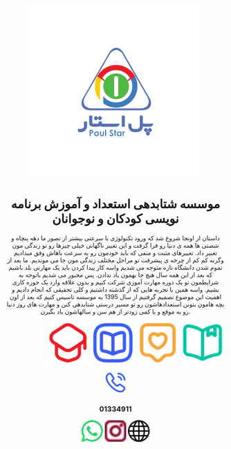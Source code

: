 <p align="center"><a href="https://poulstar.org" target="_blank"><img src="https://raw.githubusercontent.com/poulstar/.github/main/logo.png" width="400"></a></p>

<h1 align="center">موسسه شتابدهی استعداد و آموزش برنامه نویسی کودکان و نوجوانان</h1>

<p align="center">
  داستان از اونجا شروع شد که ورود تکنولوژی با سرعتی بیشتر از تصور ما دهه پنچاه و شصتی ها همه ی دنیا رو فرا گرفت و این تغییر ناگهانی خیلی چیزها رو تو زندگی مون تغییر داد. تغییرهای مثبت و منفی که باید خودمون رو به سرعت باهاش وفق میدادیم وگرنه کم کم از چرخه ی پیشرفت تو مراحل مختلف زندگی مون جا می موندیم. ما بعد از تموم شدن دانشگاه تازه متوجه می شدیم واسه کار پیدا کردن باید یک مهارتی بلد باشیم که بعد از این همه سال هیچ جا بهمون یاد ندادن. پس مجبور می شدیم باتوجه به شرایطمون تو یک دوره مهارت آموزی شرکت کنیم و بدون علاقه وارد یک حوزه کاری بشیم. واسه همین با تجربه هایی که از گذشته داشتیم و کلی تحقیقی که انجام دادیم و اهمیت این موضوع تصمیم گرفتیم از سال 1395 یه موسسه تاسیس کنیم که بعد از اون بچه هامون بتونن استعدادهاشون رو تو مسیر درستی شتابدهی کنن و مهارت های روز دنیا رو به موقع و یا کمی زودتر از هم سن و سالهاشون یاد بگیرن.
</p>

<p align="right" float="right">
  <img src="/academic.svg" width="100"/>
  <img src="/book.svg" width="100" /> 
  <img src="/like.svg" width="100" />
  <img src="/book_m.svg" width="100" />
</p>


<p align="center" float="top">
    <a href="tel:+981334911"><img src="/phone.svg" width="50"/></a>
    <br>
    <h3 align="center">01334911</h3>
</p>


<p align="center" float="top">
  <a href="https://wa.me/+989010368524"><img src="/wa.svg" width="50"/></a>
  <a href="https://instagram.com/poul_star"><img src="/ig.svg" width="50"/></a>
  <a href="https://poulstar.org"><img src="/web.svg" width="50"/></a>

</p>

